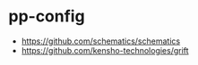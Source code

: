 # pp-config

* https://github.com/schematics/schematics
* https://github.com/kensho-technologies/grift

